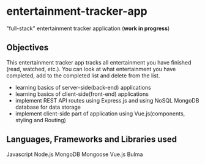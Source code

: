 # entertainment-tracker-app
"full-stack" entertainment tracker application
(**work in progress**)

## Objectives
This entertainment tracker app tracks all entertainment you have finished (read, watched, etc.). You can look at what entertainment you have completed, add to the completed list and delete from the list. 

* learning basics of server-side(back-end) applications
* learning basics of client-side(front-end) applications
* implement REST API routes using Express.js and using NoSQL MongoDB database for data storage
* implement client-side part of application using Vue.js(components, styling and Routing)

## Languages, Frameworks and Libraries used
Javascript
Node.js
MongoDB
Mongoose
Vue.js
Bulma
